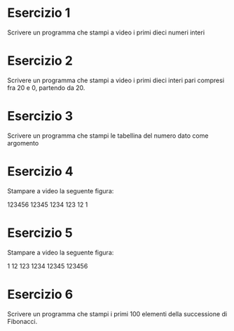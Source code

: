 # Esercizio 1
Scrivere un programma che stampi a video i primi dieci numeri interi
# Esercizio 2
Scrivere un programma che stampi a video i primi dieci interi pari compresi fra 20 e 0, partendo da 20.
# Esercizio 3
Scrivere un programma che stampi le tabellina del numero dato come argomento
# Esercizio 4
Stampare a video la seguente figura:

123456
12345
1234
123
12
1
# Esercizio 5
Stampare a video la seguente figura:

1
12
123
1234
12345
123456

# Esercizio 6
Scrivere un programma che stampi i primi 100 elementi della successione di Fibonacci.
